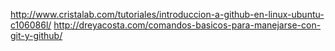 http://www.cristalab.com/tutoriales/introduccion-a-github-en-linux-ubuntu-c106086l/
http://dreyacosta.com/comandos-basicos-para-manejarse-con-git-y-github/

